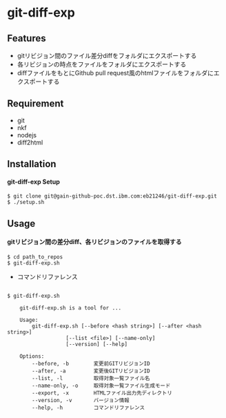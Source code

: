 # git-diff-exp

## Features

- gitリビジョン間のファイル差分diffをフォルダにエクスポートする
- 各リビジョンの時点をファイルをフォルダにエクスポートする
- diffファイルをもとにGithub pull request風のhtmlファイルをフォルダにエクスポートする

## Requirement

- git
- nkf
- nodejs
- diff2html

## Installation

#### git-diff-exp Setup

~~~
$ git clone git@gain-github-poc.dst.ibm.com:eb21246/git-diff-exp.git
$ ./setup.sh
~~~

## Usage

#### gitリビジョン間の差分diff、各リビジョンのファイルを取得する

~~~
$ cd path_to_repos
$ git-diff-exp.sh
~~~

* コマンドリファレンス

~~~

$ git-diff-exp.sh 

    git-diff-exp.sh is a tool for ...

    Usage:
        git-diff-exp.sh [--before <hash string>] [--after <hash string>]
                   [--list <file>] [--name-only]
                   [--version] [--help]

    Options:
        --before, -b        変更前GITリビジョンID
        --after, -a         変更後GITリビジョンID
        --list, -l          取得対象一覧ファイル名
        --name-only, -o     取得対象一覧ファイル生成モード
        --export, -x        HTMLファイル出力先ディレクトリ
        --version, -v       バージョン情報
        --help, -h          コマンドリファレンス


~~~

